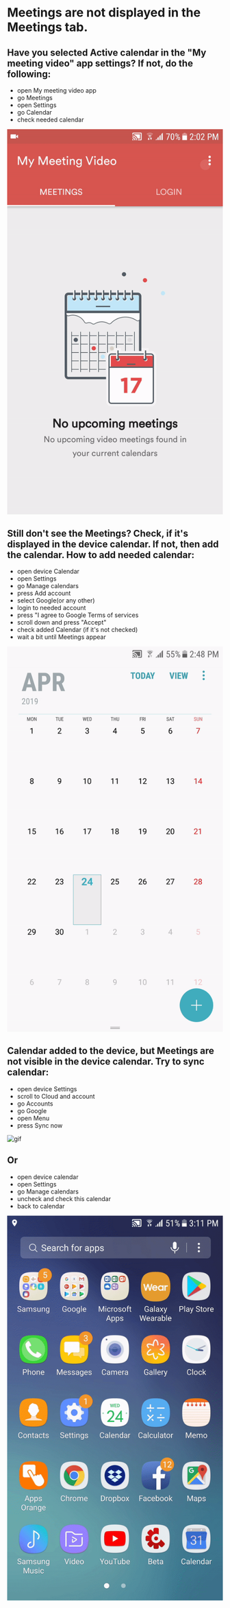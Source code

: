 # Meetings are not displayed in the Meetings tab.

## Have you selected Active calendar in the "My meeting video" app settings? If not, do the following: 
* open My meeting video app
* go Meetings 
* open Settings 
* go Calendar
* check needed calendar 

![gif](ezgif.com-video-to-gif.gif)

## Still don't see the Meetings? Check, if it's displayed in the device calendar. If not, then add the calendar. How to add needed calendar: 
* open device Calendar
* open Settings
* go Manage calendars
* press Add account
* select Google(or any other)
* login to needed account 
* press "I agree to Google Terms of services
* scroll down and press "Accept" 
* check added Calendar (if it's not checked)
* wait a bit until Meetings appear

![gif](ezgif2.com-video-to-gif.gif)

## Calendar added to the device, but Meetings are not visible in the device calendar. Try to sync calendar:
* open device Settings
* scroll to Cloud and account
* go Accounts
* go Google
* open Menu
* press Sync now

![gif](ezgif3.com-video-to-gif.gif)

## Or 
* open device calendar
* open Settings
* go Manage calendars
* uncheck and check this calendar 
* back to calendar

![gif](ezgif4.com-video-to-gif.gif)

